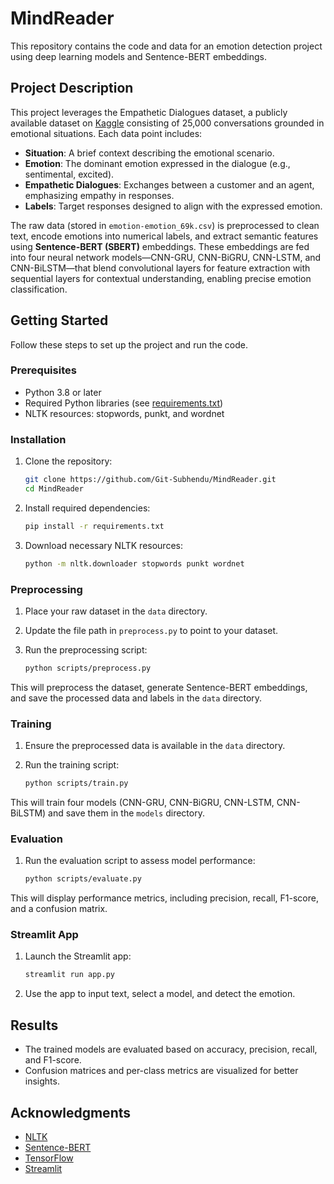 # MindReader

This repository contains the code and data for an emotion detection project using deep learning models and Sentence-BERT embeddings.

## Project Description

This project leverages the Empathetic Dialogues dataset, a publicly available dataset on [Kaggle](https://www.kaggle.com/datasets/parulpandey/emotion-dataset) consisting of 25,000 conversations grounded in emotional situations. Each data point includes:
  

- **Situation**: A brief context describing the emotional scenario.  
- **Emotion**: The dominant emotion expressed in the dialogue (e.g., sentimental, excited).  
- **Empathetic Dialogues**: Exchanges between a customer and an agent, emphasizing empathy in responses.  
- **Labels**: Target responses designed to align with the expressed emotion.  

The raw data (stored in `emotion-emotion_69k.csv`) is preprocessed to clean text, encode emotions into numerical labels, and extract semantic features using **Sentence-BERT (SBERT)** embeddings. These embeddings are fed into four neural network models—CNN-GRU, CNN-BiGRU, CNN-LSTM, and CNN-BiLSTM—that blend convolutional layers for feature extraction with sequential layers for contextual understanding, enabling precise emotion classification.

## Getting Started

Follow these steps to set up the project and run the code.

### Prerequisites

- Python 3.8 or later
- Required Python libraries (see [requirements.txt](requirements.txt))
- NLTK resources: stopwords, punkt, and wordnet

### Installation

1. Clone the repository:

   ```bash
   git clone https://github.com/Git-Subhendu/MindReader.git
   cd MindReader
   ```

2. Install required dependencies:

   ```bash
   pip install -r requirements.txt
   ```

3. Download necessary NLTK resources:

   ```bash
   python -m nltk.downloader stopwords punkt wordnet
   ```

### Preprocessing

1. Place your raw dataset in the `data` directory.
2. Update the file path in `preprocess.py` to point to your dataset.
3. Run the preprocessing script:

   ```bash
   python scripts/preprocess.py
   ```

This will preprocess the dataset, generate Sentence-BERT embeddings, and save the processed data and labels in the `data` directory.

### Training

1. Ensure the preprocessed data is available in the `data` directory.
2. Run the training script:

   ```bash
   python scripts/train.py
   ```

This will train four models (CNN-GRU, CNN-BiGRU, CNN-LSTM, CNN-BiLSTM) and save them in the `models` directory.

### Evaluation

1. Run the evaluation script to assess model performance:

   ```bash
   python scripts/evaluate.py
   ```

This will display performance metrics, including precision, recall, F1-score, and a confusion matrix.

### Streamlit App

1. Launch the Streamlit app:

   ```bash
   streamlit run app.py
   ```

2. Use the app to input text, select a model, and detect the emotion.

## Results

- The trained models are evaluated based on accuracy, precision, recall, and F1-score.
- Confusion matrices and per-class metrics are visualized for better insights.



## Acknowledgments

- [NLTK](https://www.nltk.org/)
- [Sentence-BERT](https://www.sbert.net/)
- [TensorFlow](https://www.tensorflow.org/)
- [Streamlit](https://streamlit.io/)


